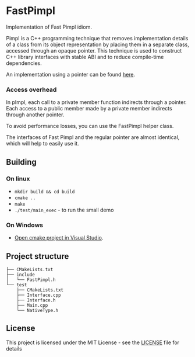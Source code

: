 # FastPimpl
Implementation of Fast Pimpl idiom.

Pimpl is a C++ programming technique that removes implementation details of a class from its object representation by placing them in a separate class, accessed through an opaque pointer.
This technique is used to construct C++ library interfaces with stable ABI and to reduce compile-time dependencies.

An implementation using a pointer can be found [here](https://en.cppreference.com/w/cpp/language/pimpl).

### Access overhead
In pImpl, each call to a private member function indirects through a pointer. Each access to a public member made by a private member indirects through another pointer.

To avoid performance losses, you can use the FastPimpl helper class.

The interfaces of Fast Pimpl and the regular pointer are almost identical, which will help to easily use it.

## Building

### On linux
* `mkdir build && cd build`
* `cmake ..`
* `make`
* `./test/main_exec` - to run the small demo

### On Windows
* [Open cmake project in Visual Studio](https://docs.microsoft.com/en-us/cpp/build/cmake-projects-in-visual-studio?view=vs-2019).


## Project structure

```
├── CMakeLists.txt
├── include
│   └── FastPimpl.h
└── test
    ├── CMakeLists.txt
    ├── Interface.cpp
    ├── Interface.h
    ├── Main.cpp
    └── NativeType.h
```

## License

This project is licensed under the MIT License - see the [LICENSE](LICENSE) file for details
